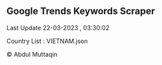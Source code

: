 

## Google Trends Keywords Scraper 
 
Last Update 22-03-2023 , 03:30:02

Country List :
VIETNAM.json



© Abdul Muttaqin 
